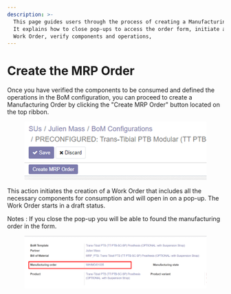 ```yaml
---
description: >-
  This page guides users through the process of creating a Manufacturing Order.
  It explains how to close pop-ups to access the order form, initiate a draft
  Work Order, verify components and operations,
---
```


# Create the MRP Order

Once you have verified the components to be consumed and defined the operations in the BoM configuration, you can proceed to create a Manufacturing Order by clicking the "Create MRP Order" button located on the top ribbon.

<figure><img src="../../.gitbook/assets/image (10).png" alt=""><figcaption></figcaption></figure>

This action initiates the creation of a Work Order that includes all the necessary components for consumption and will open in on a pop-up. The Work Order starts in a draft status.

Notes : If you close the pop-up you will be able to found the manufacturing order in the form.

<figure><img src="../../.gitbook/assets/image (11).png" alt=""><figcaption></figcaption></figure>

&#x20;
